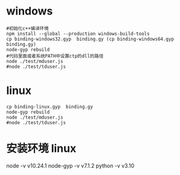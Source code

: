 # windows
```
#初始化c++编译环境
npm install --global --production windows-build-tools
cp binding-windows32.gyp  binding.gy (cp binding-windows64.gyp  binding.gy)
node-gyp rebuild
#代码里面或者系统PATH中设置ctp的dll的路径
node ./test/mduser.js
#node ./test/tduser.js
```
# linux
```
cp binding-linux.gyp  binding.gy
node-gyp rebuild
node ./test/mduser.js
#node ./test/tduser.js
```
# 安装环境 linux
node -v  v10.24.1
node-gyp -v v7.1.2
python -v v3.10